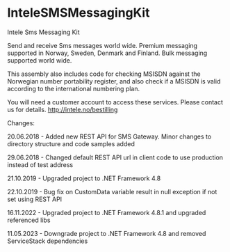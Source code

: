# InteleSMSMessagingKit
Intele Sms Messaging Kit

Send and receive Sms messages world wide. Premium messaging supported in Norway, Sweden, Denmark and Finland. Bulk messaging supported world wide.

This assembly also includes code for checking MSISDN against the Norwegian number portability register, and also check if a MSISDN is valid according to the international numbering plan.

You will need a customer account to access these services. Please contact us for details. http://intele.no/bestilling


Changes:

20.06.2018 - Added new REST API for SMS Gateway. Minor changes to directory structure and code samples added

29.06.2018 - Changed default REST API url in client code to use production instead of test address

21.10.2019 - Upgraded project to .NET Framework 4.8

22.10.2019 - Bug fix on CustomData variable result in null exception if not set using REST API

16.11.2022 - Upgraded project to .NET Framework 4.8.1 and upgraded referenced libs

11.05.2023 - Downgrade project to .NET Framework 4.8 and removed ServiceStack dependencies
